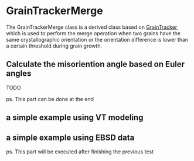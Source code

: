 # GrainTrackerMerge

The GrainTrackerMerge class is a derived class based on [GrainTracker](/GrainTracker.md), which is used to perform the merge operation when two grains have the same crystallographic orientation or the orientation difference is lower than a certain threshold during grain growth.

## Calculate the misoriention angle based on Euler angles

TODO

ps. This part can be done at the end
<!-- In this part, I can provide the calculation method based on the rotation matrix, but I have not fully understood it based on the quaternion -->

## a simple example using VT modeling



## a simple example using EBSD data

ps. This part will be executed after finishing the previous test